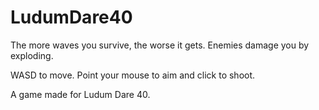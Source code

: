 # LudumDare40

The more waves you survive, the worse it gets. Enemies damage you by exploding.

WASD to move. Point your mouse to aim and click to shoot.

A game made for Ludum Dare 40.
